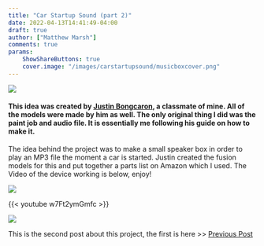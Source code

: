 ```yaml
---
title: "Car Startup Sound (part 2)"
date: 2022-04-13T14:41:49-04:00
draft: true
author: ["Matthew Marsh"]
comments: true
params:
    ShowShareButtons: true
    cover.image: "/images/carstartupsound/musicboxcover.png"
---
```

![](/images/banners/banner.png) 

#### This idea was created by [Justin Bongcaron](https://www.instagram.com/justinb.exe/), a classmate of mine. All of the models were made by him as well. The only original thing I did was the paint job and audio file. It is essentially me following his guide on how to make it.

The idea behind the project was to make a small speaker box in order to play an MP3 file the moment a car is started. Justin created the fusion models for this and put together a parts list on Amazon which I used. The Video of the device working is below, enjoy!

![](/images/bar.png) 


{{< youtube w7Ft2ymGmfc >}}

![](/images/bar.png) 

This is the second post about this project, the first is here >> [Previous Post](/posts/carstartupsound/)